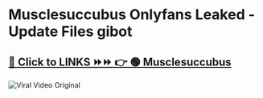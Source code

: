 
 # Musclesuccubus Onlyfans Leaked - Update Files gibot

## <h2><a href="https://clipsfans.com/Musclesuccubus&ref=git">🔗 Click to LINKS ⏩⏩ 👉 🟢 Musclesuccubus </a></h2>

<a href="https://clipsfans.com/Musclesuccubus&ref=git" rel="nofollow" data-target="animated-image.originalLink"><img src="https://i.ibb.co.com/xMMVF88/686577567.gif" alt="Viral Video Original" style="max-width: 100%; display: inline-block;" data-target="animated-image.originalImage"></a>

